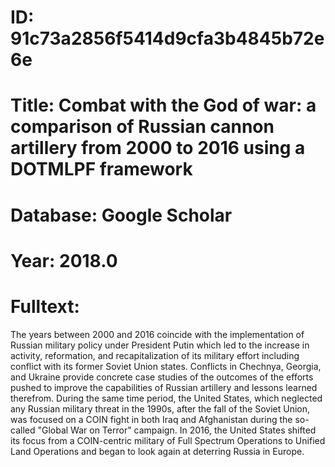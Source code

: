 # ID: 91c73a2856f5414d9cfa3b4845b72e6e
# Title: Combat with the God of war: a comparison of Russian cannon artillery from 2000 to 2016 using a DOTMLPF framework
# Database: Google Scholar
# Year: 2018.0
# Fulltext:
The years between 2000 and 2016 coincide with the implementation of Russian military policy under President Putin which led to the increase in activity, reformation, and recapitalization of its military effort including conflict with its former Soviet Union states.
Conflicts in Chechnya, Georgia, and Ukraine provide concrete case studies of the outcomes of the efforts pushed to improve the capabilities of Russian artillery and lessons learned therefrom.
During the same time period, the United States, which neglected any Russian military threat in the 1990s, after the fall of the Soviet Union, was focused on a COIN fight in both Iraq and Afghanistan during the so-called "Global War on Terror" campaign.
In 2016, the United States shifted its focus from a COIN-centric military of Full Spectrum Operations to Unified Land Operations and began to look again at deterring Russia in Europe.